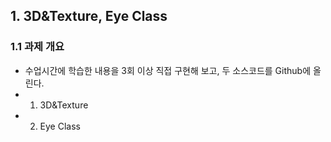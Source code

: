 ## 1. 3D&Texture, Eye Class 

### 1.1 과제 개요
  * 수업시간에 학습한 내용을 3회 이상 직접 구현해 보고, 두 소스코드를 Github에 올린다.
  * 1. 3D&Texture
  * 2. Eye Class

